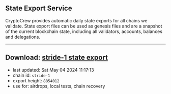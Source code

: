 ## State Export Service
CryptoCrew provides automatic daily state exports for all chains we validate. State export files can be used as genesis files and are a snapshot of the current blockchain state, including all validators, accounts, balances and delegations.

---
**Download: [stride-1 state export](https://dl-eu2.ccvalidators.com/SERVICE/stride/stride-1_export_8854012.json)**
---

- last updated: Sat May 04 2024 11:17:13
- chain id: `stride-1`
- export height: `8854012`
- use for: airdrops, local tests, chain recovery
